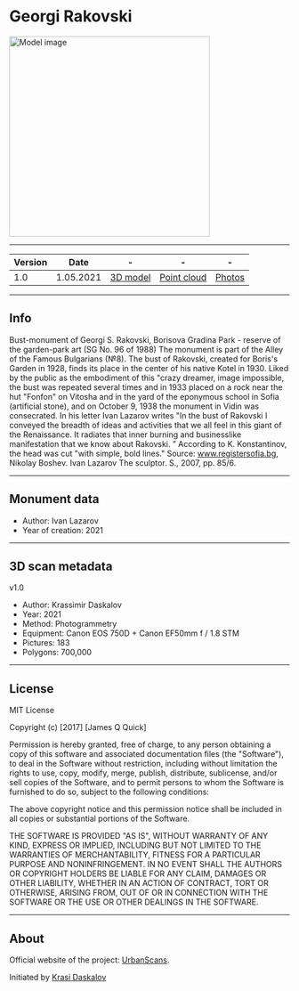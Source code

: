 # Georgi Rakovski

<img src="https://urbanscans.com/wp-content/uploads/2022/04/Georgi-Rakovski-new-1.jpg" alt="Model image" width="360" height="360" title="Georgi Rakovski">

---

Version|Date|-|-|-
  --------|---|---|---|-------
  1.0|1.05.2021|[3D model](https://www.arduino.cc/)|[Point cloud](http://www.microchip.com/wwwproducts/en/AT90USB1286)|[Photos](https://www.arduino.cc/en/Guide/ArduinoDue)
 

---

## Info

Bust-monument of Georgi S. Rakovski, Borisova Gradina Park - reserve of the garden-park art (SG No. 96 of 1988) The monument is part of the Alley of the Famous Bulgarians (№8). The bust of Rakovski, created for Boris's Garden in 1928, finds its place in the center of his native Kotel in 1930. Liked by the public as the embodiment of this "crazy dreamer, image impossible, the bust was repeated several times and in 1933 placed on a rock near the hut "Fonfon" on Vitosha and in the yard of the eponymous school in Sofia (artificial stone), and on October 9, 1938 the monument in Vidin was consecrated. In his letter Ivan Lazarov writes "In the bust of Rakovski I conveyed the breadth of ideas and activities that we all feel in this giant of the Renaissance. It radiates that inner burning and businesslike manifestation that we know about Rakovski. ” According to K. Konstantinov, the head was cut "with simple, bold lines." Source: www.registersofia.bg, Nikolay Boshev. Ivan Lazarov The sculptor. S., 2007, pp. 85/6.

---

## Monument data

- Author: Ivan Lazarov
- Year of creation: 2021

---

## 3D scan metadata

v1.0
- Author: Krassimir Daskalov
- Year: 2021
- Method: Photogrammetry
- Equipment: Canon EOS 750D + Canon EF50mm f / 1.8 STM
- Pictures: 183
- Polygons: 700,000

---

## License

MIT License

Copyright (c) [2017] [James Q Quick]

Permission is hereby granted, free of charge, to any person obtaining a copy
of this software and associated documentation files (the "Software"), to deal
in the Software without restriction, including without limitation the rights
to use, copy, modify, merge, publish, distribute, sublicense, and/or sell
copies of the Software, and to permit persons to whom the Software is
furnished to do so, subject to the following conditions:

The above copyright notice and this permission notice shall be included in all
copies or substantial portions of the Software.

THE SOFTWARE IS PROVIDED "AS IS", WITHOUT WARRANTY OF ANY KIND, EXPRESS OR
IMPLIED, INCLUDING BUT NOT LIMITED TO THE WARRANTIES OF MERCHANTABILITY,
FITNESS FOR A PARTICULAR PURPOSE AND NONINFRINGEMENT. IN NO EVENT SHALL THE
AUTHORS OR COPYRIGHT HOLDERS BE LIABLE FOR ANY CLAIM, DAMAGES OR OTHER
LIABILITY, WHETHER IN AN ACTION OF CONTRACT, TORT OR OTHERWISE, ARISING FROM,
OUT OF OR IN CONNECTION WITH THE SOFTWARE OR THE USE OR OTHER DEALINGS IN THE
SOFTWARE.


---

## About

Official website of the project: [UrbanScans](https://urbanscans.com/).

Initiated by [Krasi Daskalov](https://krasidaskalov.com)

